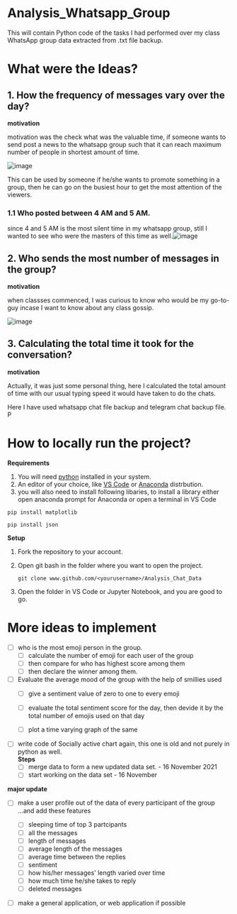 # Analysis_Whatsapp_Group
This will contain Python code of the tasks I had performed over my class WhatsApp group data extracted from .txt file backup. 



# What were the Ideas?
## 1. How the frequency of messages vary over the day?

**motivation**

motivation was the check what was the valuable time, if someone wants to send post a news to the whatsapp group such that it can reach maximum number of people in shortest amount of time.

![image](https://user-images.githubusercontent.com/64163517/140058907-191c1848-1918-48ae-a032-dc7ee0dfa081.png)

This can be used by someone if he/she wants to promote something in a group, then he can go on the busiest hour to get the most attention of the viewers. 

### 1.1 Who posted between 4 AM and 5 AM.
since 4 and 5 AM is the most silent time in my whatsapp group, still I wanted to see who were the masters of this time as well.![image](https://user-images.githubusercontent.com/64163517/141661418-bf93463e-e978-4314-a431-6407285d00a4.png)

## 2. Who sends the most number of messages in the group?
**motivation**

when classses commenced, I was curious to know who would be my go-to-guy incase I want to know about any class gossip.

![image](https://user-images.githubusercontent.com/64163517/140166440-be3dc43a-3a51-4bf0-94a4-41e6faf9b0a8.png)

## 3. Calculating the total time it took for the conversation?
**motivation**

Actually, it was just some personal thing, here I calculated the total amount of time with our usual typing speed it would have taken to do the chats. 

Here I have used whatsapp chat file backup and telegram chat backup file. 
P



# How to locally run the project?
**Requirements**
1. You will need [python](https://www.python.org/downloads/) installed in your system. 
2. An editor of your choice, like [VS Code](https://code.visualstudio.com/download) or [Anaconda](https://www.anaconda.com/products/individual) distrbution. 
3. you will also need to install following libaries, to install a library either open anaconda prompt for Anaconda or open a terminal in VS Code

`pip install matplotlib`

`pip install json`

**Setup**
1. Fork the repository to your account.
2. Open git bash in the folder where you want to open the project.

    `git clone www.github.com/<yourusername>/Analysis_Chat_Data`
3. Open the folder in VS Code or Jupyter Notebook, and you are good to go. 


# More ideas to implement
- [ ] who is the most emoji person in the group.  
    - [ ] calculate the number of emoji for each user of the group
    - [ ] then compare for who has highest score among them 
    - [ ] then declare the winner among them. 
- [ ] Evaluate the average mood of the group with the help of smillies used
    - [ ] give a sentiment value of zero to one to every emoji
    - [ ] evaluate the total sentiment score for the day, then devide it by the total number of emojis used on that day
    - [ ] plot a time varying graph of the same 


- [ ] write code of Socially active chart again, this one is old and not purely in python as well.  
    **Steps**
    - [ ] merge data to form a new updated data set. - 16 November 2021
    - [ ] start working on the data set - 16 November

**major update**
- [ ] make a user profile out of the data of every participant of the group ...and add these features
    - [ ] sleeping time of top 3 partcipants
    - [ ] all the messages
    - [ ] length of messages
    - [ ] average length of the messages
    - [ ] average time between the replies
    - [ ] sentiment
    - [ ] how his/her messages' length varied over time
    - [ ] how much time he/she takes to reply
    - [ ] deleted messages 
 
- [ ] make a general application, or web application if possible



